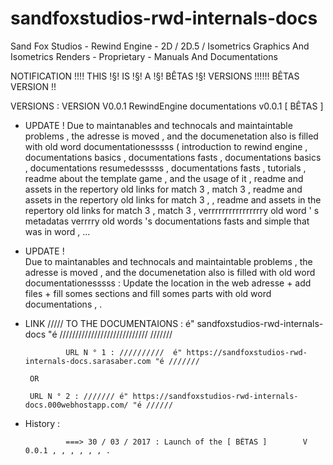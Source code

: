 # sandfoxstudios-rwd-internals-docs
Sand Fox Studios - Rewind Engine - 2D / 2D.5 / Isometrics Graphics And Isometrics Renders - Proprietary - Manuals And Documentations


NOTIFICATION !!!! THIS !§! IS !§! A !§! BÊTAS !§! VERSIONS !!!!!! BÊTAS VERSION !! 

VERSIONS : VERSION V0.0.1 RewindEngine documentations v0.0.1 [  BÊTAS ]

 - UPDATE ! 
		Due to maintanables and technocals and maintaintable problems , the adresse is moved , and the documenetation also is filled with old word documentationesssss ( introduction to rewind engine , documentations basics , documentations fasts , documentations basics , documentations resumedesssss , documentations fasts , tutorials , readme about the template game , and the usage of it , readme and assets in the repertory old links for match 3 , match 3 , readme and assets in the repertory old links for match 3 ,  , readme and assets in the repertory old links for match 3 , match 3 , verrrrrrrrrrrrrrrry old word ' s metadatas verrrry old words 's documentations fasts and simple that was in word , ... 
 - UPDATE !  
 		Due to maintanables and technocals and maintaintable problems , the adresse is moved , and the documenetation also is filled with old word documentationesssss  : Update the location in the web adresse + add files + fill  somes sections and fill somes parts with old word documentations , . 

 - LINK ///// TO THE DOCUMENTAIONS :  é" sandfoxstudios-rwd-internals-docs "é //////////////////////////// ///////
	
	      		URL N ° 1 : //////////  é" https://sandfoxstudios-rwd-internals-docs.sarasaber.com "é /////// 

		OR 

	  	URL N ° 2 : /////// é" https://sandfoxstudios-rwd-internals-docs.000webhostapp.com/ "é //////


 - History :
 
 
 
 
 
 
 
 
 				===> 30 / 03 / 2017 : Launch of the [ BÊTAS ]        V 0.0.1 , , , , , , .                     
